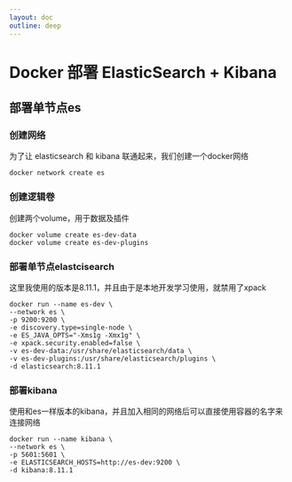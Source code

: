 ```yaml
---
layout: doc
outline: deep
---
```


# Docker 部署 ElasticSearch + Kibana

## 部署单节点es

### 创建网络

为了让 elasticsearch 和 kibana 联通起来，我们创建一个docker网络

```shell
docker network create es
```

### 创建逻辑卷

创建两个volume，用于数据及插件

```shell
docker volume create es-dev-data
docker volume create es-dev-plugins
```

### 部署单节点elastcisearch

这里我使用的版本是8.11.1，并且由于是本地开发学习使用，就禁用了xpack

```shell
docker run --name es-dev \
--network es \
-p 9200:9200 \
-e discovery.type=single-node \
-e ES_JAVA_OPTS="-Xms1g -Xmx1g" \
-e xpack.security.enabled=false \
-v es-dev-data:/usr/share/elasticsearch/data \
-v es-dev-plugins:/usr/share/elasticsearch/plugins \
-d elasticsearch:8.11.1
```

### 部署kibana

使用和es一样版本的kibana，并且加入相同的网络后可以直接使用容器的名字来连接网络

```shell
docker run --name kibana \
--network es \
-p 5601:5601 \
-e ELASTICSEARCH_HOSTS=http://es-dev:9200 \
-d kibana:8.11.1
```
